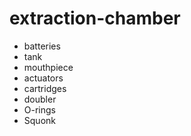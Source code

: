 # extraction-chamber

* batteries
* tank
* mouthpiece
* actuators
* cartridges
* doubler
* O-rings
* Squonk

